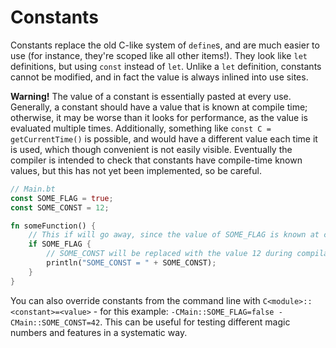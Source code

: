 # Constants

Constants replace the old C-like system of `define`s, and are much easier to use (for instance, they're scoped like all other items!). They look like `let` definitions, but using `const` instead of `let`. Unlike a `let` definition, constants cannot be modified, and in fact the value is always inlined into use sites.

**Warning!** The value of a constant is essentially pasted at every use. Generally, a constant should have a value that is known at compile time; otherwise, it may be worse than it looks for performance, as the value is evaluated multiple times. Additionally, something like `const C = getCurrentTime()` is possible, and would have a different value each time it is used, which though convenient is not easily visible. Eventually the compiler is intended to check that constants have compile-time known values, but this has not yet been implemented, so be careful.

```rust
// Main.bt
const SOME_FLAG = true;
const SOME_CONST = 12;

fn someFunction() {
    // This if will go away, since the value of SOME_FLAG is known at compile time
    if SOME_FLAG {
        // SOME_CONST will be replaced with the value 12 during compilation
        println("SOME_CONST = " + SOME_CONST);
    }
}
```

You can also override constants from the command line with `C<module>::<constant>=<value>` - for this example: `-CMain::SOME_FLAG=false -CMain::SOME_CONST=42`.
This can be useful for testing different magic numbers and features in a systematic way.